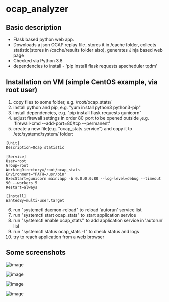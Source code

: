 # ocap_analyzer
## Basic description
- Flask based python web app.
- Downloads a json OCAP replay file, stores it in /cache folder, collects statistic(stores in /cache/results folder also), generates Jinja based web page
- Checked via Python 3.8
- dependencies to install - 'pip install flask requests apscheduler tqdm'

## Installation on VM (simple CentOS example, via root user)
1. copy files to some folder, e.g. /root/ocap_stats/
2. install python and pip, e.g. "yum install python3 python3-pip"
3. install dependencies, e.g. "pip install flask requests gunicorn"
4. adjust firewall settings in order 80 port to be opened outside ,e.g. 'firewall-cmd --add-port=80/tcp --permanent'
5. create a new file(e.g. "ocap_stats.service") and copy it to /etc/systemd/system/ folder:
```
[Unit]
Description=Ocap statistic

[Service]
User=root
Group=root
WorkingDirectory=/root/ocap_stats
Environment="PATH=/usr/bin"
ExecStart=gunicorn main:app -b 0.0.0.0:80 --log-level=debug --timeout 90 --workers 5
Restart=always

[Install]
WantedBy=multi-user.target
```
6. run "systemctl daemon-reload" to reload 'autorun' service list
7. run "systemctl start ocap_stats" to start application service
8. run "systemctl enable ocap_stats" to add application service in 'autorun' list
9. run "systemctl status ocap_stats -l" to check status and logs
10. try to reach application from a web browser

## Some screenshots

![image](https://user-images.githubusercontent.com/79942827/234730940-b951f9bd-eb84-4ab1-b19a-a4e1e3ad78f1.png)

![image](https://user-images.githubusercontent.com/79942827/234731114-e9dc2151-5bb8-4747-9a3b-6138803914c9.png)

![image](https://user-images.githubusercontent.com/79942827/234731243-ac2779ed-ca8c-4cb6-b06e-3e9dcd614966.png)

![image](https://user-images.githubusercontent.com/79942827/234731308-2207080d-d594-48a2-a6eb-d2a28e21c159.png)
